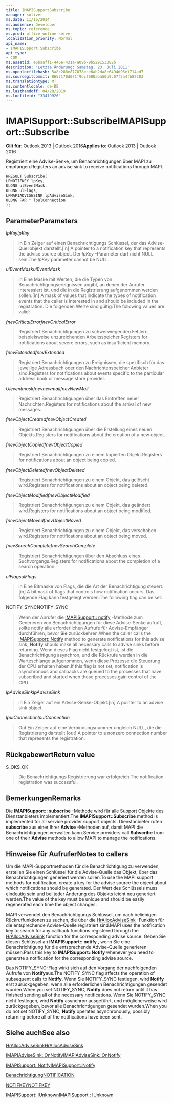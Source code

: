```yaml
---
title: IMAPISupportSubscribe
manager: soliver
ms.date: 11/16/2014
ms.audience: Developer
ms.topic: reference
ms.prod: office-online-server
localization_priority: Normal
api_name:
- IMAPISupport.Subscribe
api_type:
- COM
ms.assetid: e6baaff1-446e-431a-a09b-9b529153382b
description: 'Letzte Änderung: Samstag, 23. Juli 2011'
ms.openlocfilehash: 5a8c288e877078ece6ab2da8c6494d96e1714ad7
ms.sourcegitcommit: 8657170d071f9bcf680aba50b9c07f2a4fb82283
ms.translationtype: MT
ms.contentlocale: de-DE
ms.lasthandoff: 04/28/2019
ms.locfileid: "33419926"
---
```

# <a name="imapisupportsubscribe"></a><span data-ttu-id="ba6f6-103">IMAPISupport::Subscribe</span><span class="sxs-lookup"><span data-stu-id="ba6f6-103">IMAPISupport::Subscribe</span></span>

  
  
<span data-ttu-id="ba6f6-104">**Gilt für**: Outlook 2013 | Outlook 2016</span><span class="sxs-lookup"><span data-stu-id="ba6f6-104">**Applies to**: Outlook 2013 | Outlook 2016</span></span> 
  
<span data-ttu-id="ba6f6-105">Registriert eine Advise-Senke, um Benachrichtigungen über MAPI zu empfangen.</span><span class="sxs-lookup"><span data-stu-id="ba6f6-105">Registers an advise sink to receive notifications through MAPI.</span></span>
  
```cpp
HRESULT Subscribe(
LPNOTIFKEY lpKey,
ULONG ulEventMask,
ULONG ulFlags,
LPMAPIADVISESINK lpAdviseSink,
ULONG FAR * lpulConnection
);
```

## <a name="parameters"></a><span data-ttu-id="ba6f6-106">Parameter</span><span class="sxs-lookup"><span data-stu-id="ba6f6-106">Parameters</span></span>

 <span data-ttu-id="ba6f6-107">_lpKey_</span><span class="sxs-lookup"><span data-stu-id="ba6f6-107">_lpKey_</span></span>
  
> <span data-ttu-id="ba6f6-108">in Ein Zeiger auf einen Benachrichtigungs Schlüssel, der das Advise-Quellobjekt darstellt.</span><span class="sxs-lookup"><span data-stu-id="ba6f6-108">[in] A pointer to a notification key that represents the advise source object.</span></span> <span data-ttu-id="ba6f6-109">Der _lpKey_ -Parameter darf nicht NULL sein.</span><span class="sxs-lookup"><span data-stu-id="ba6f6-109">The  _lpKey_ parameter cannot be NULL.</span></span> 
    
 <span data-ttu-id="ba6f6-110">_ulEventMask_</span><span class="sxs-lookup"><span data-stu-id="ba6f6-110">_ulEventMask_</span></span>
  
> <span data-ttu-id="ba6f6-111">in Eine Maske mit Werten, die die Typen von Benachrichtigungsereignissen angibt, an denen der Anrufer interessiert ist, und die in die Registrierung aufgenommen werden sollen.</span><span class="sxs-lookup"><span data-stu-id="ba6f6-111">[in] A mask of values that indicate the types of notification events that the caller is interested in and should be included in the registration.</span></span> <span data-ttu-id="ba6f6-112">Die folgenden Werte sind gültig:</span><span class="sxs-lookup"><span data-stu-id="ba6f6-112">The following values are valid:</span></span>
    
 <span data-ttu-id="ba6f6-113">_fnevCriticalError_</span><span class="sxs-lookup"><span data-stu-id="ba6f6-113">_fnevCriticalError_</span></span>
  
> <span data-ttu-id="ba6f6-114">Registriert Benachrichtigungen zu schwerwiegenden Fehlern, beispielsweise unzureichenden Arbeitsspeicher.</span><span class="sxs-lookup"><span data-stu-id="ba6f6-114">Registers for notifications about severe errors, such as insufficient memory.</span></span>
    
 <span data-ttu-id="ba6f6-115">_fnevExtended_</span><span class="sxs-lookup"><span data-stu-id="ba6f6-115">_fnevExtended_</span></span>
  
> <span data-ttu-id="ba6f6-116">Registriert Benachrichtigungen zu Ereignissen, die spezifisch für das jeweilige Adressbuch oder den Nachrichtenspeicher Anbieter sind.</span><span class="sxs-lookup"><span data-stu-id="ba6f6-116">Registers for notifications about events specific to the particular address book or message store provider.</span></span>
    
 <span data-ttu-id="ba6f6-117">_Uleventmaskfnevnewmail_</span><span class="sxs-lookup"><span data-stu-id="ba6f6-117">_fnevNewMail_</span></span>
  
> <span data-ttu-id="ba6f6-118">Registriert Benachrichtigungen über das Eintreffen neuer Nachrichten.</span><span class="sxs-lookup"><span data-stu-id="ba6f6-118">Registers for notifications about the arrival of new messages.</span></span> 
    
 <span data-ttu-id="ba6f6-119">_fnevObjectCreated_</span><span class="sxs-lookup"><span data-stu-id="ba6f6-119">_fnevObjectCreated_</span></span>
  
> <span data-ttu-id="ba6f6-120">Registriert Benachrichtigungen über die Erstellung eines neuen Objekts.</span><span class="sxs-lookup"><span data-stu-id="ba6f6-120">Registers for notifications about the creation of a new object.</span></span>
    
 <span data-ttu-id="ba6f6-121">_fnevObjectCopied_</span><span class="sxs-lookup"><span data-stu-id="ba6f6-121">_fnevObjectCopied_</span></span>
  
> <span data-ttu-id="ba6f6-122">Registriert Benachrichtigungen zu einem kopierten Objekt.</span><span class="sxs-lookup"><span data-stu-id="ba6f6-122">Registers for notifications about an object being copied.</span></span>
    
 <span data-ttu-id="ba6f6-123">_fnevObjectDeleted_</span><span class="sxs-lookup"><span data-stu-id="ba6f6-123">_fnevObjectDeleted_</span></span>
  
> <span data-ttu-id="ba6f6-124">Registriert Benachrichtigungen zu einem Objekt, das gelöscht wird.</span><span class="sxs-lookup"><span data-stu-id="ba6f6-124">Registers for notifications about an object being deleted.</span></span>
    
 <span data-ttu-id="ba6f6-125">_fnevObjectModified_</span><span class="sxs-lookup"><span data-stu-id="ba6f6-125">_fnevObjectModified_</span></span>
  
> <span data-ttu-id="ba6f6-126">Registriert Benachrichtigungen zu einem Objekt, das geändert wird.</span><span class="sxs-lookup"><span data-stu-id="ba6f6-126">Registers for notifications about an object being modified.</span></span>
    
 <span data-ttu-id="ba6f6-127">_fnevObjectMoved_</span><span class="sxs-lookup"><span data-stu-id="ba6f6-127">_fnevObjectMoved_</span></span>
  
> <span data-ttu-id="ba6f6-128">Registriert Benachrichtigungen zu einem Objekt, das verschoben wird.</span><span class="sxs-lookup"><span data-stu-id="ba6f6-128">Registers for notifications about an object being moved.</span></span>
    
 <span data-ttu-id="ba6f6-129">_fnevSearchComplete_</span><span class="sxs-lookup"><span data-stu-id="ba6f6-129">_fnevSearchComplete_</span></span>
  
> <span data-ttu-id="ba6f6-130">Registriert Benachrichtigungen über den Abschluss eines Suchvorgangs.</span><span class="sxs-lookup"><span data-stu-id="ba6f6-130">Registers for notifications about the completion of a search operation.</span></span>
    
 <span data-ttu-id="ba6f6-131">_ulFlags_</span><span class="sxs-lookup"><span data-stu-id="ba6f6-131">_ulFlags_</span></span>
  
> <span data-ttu-id="ba6f6-132">in Eine Bitmaske von Flags, die die Art der Benachrichtigung steuert.</span><span class="sxs-lookup"><span data-stu-id="ba6f6-132">[in] A bitmask of flags that controls how notification occurs.</span></span> <span data-ttu-id="ba6f6-133">Das folgende Flag kann festgelegt werden:</span><span class="sxs-lookup"><span data-stu-id="ba6f6-133">The following flag can be set:</span></span>
    
<span data-ttu-id="ba6f6-134">NOTIFY_SYNC</span><span class="sxs-lookup"><span data-stu-id="ba6f6-134">NOTIFY_SYNC</span></span> 
  
> <span data-ttu-id="ba6f6-135">Wenn der Anrufer die [IMAPISupport:: notify](imapisupport-notify.md) -Methode zum Generieren von Benachrichtigungen für diese Advise-Senke aufruft, sollte notify alle erforderlichen Aufrufe für Advise-Empfänger durchführen, bevor **Sie** zurückkehren.</span><span class="sxs-lookup"><span data-stu-id="ba6f6-135">When the caller calls the [IMAPISupport::Notify](imapisupport-notify.md) method to generate notifications for this advise sink, **Notify** should make all necessary calls to advise sinks before returning.</span></span> <span data-ttu-id="ba6f6-136">Wenn dieses Flag nicht festgelegt ist, ist die Benachrichtigung asynchron, und die Rückrufe werden in die Warteschlange aufgenommen, wenn diese Prozesse die Steuerung der CPU erhalten haben.</span><span class="sxs-lookup"><span data-stu-id="ba6f6-136">If this flag is not set, notification is asynchronous and callbacks are queued to the processes that have subscribed and started when those processes gain control of the CPU.</span></span> 
    
 <span data-ttu-id="ba6f6-137">_lpAdviseSink_</span><span class="sxs-lookup"><span data-stu-id="ba6f6-137">_lpAdviseSink_</span></span>
  
> <span data-ttu-id="ba6f6-138">in Ein Zeiger auf ein Advise-Senke-Objekt.</span><span class="sxs-lookup"><span data-stu-id="ba6f6-138">[in] A pointer to an advise sink object.</span></span> 
    
 <span data-ttu-id="ba6f6-139">_lpulConnection_</span><span class="sxs-lookup"><span data-stu-id="ba6f6-139">_lpulConnection_</span></span>
  
> <span data-ttu-id="ba6f6-140">Out Ein Zeiger auf eine Verbindungsnummer ungleich NULL, die die Registrierung darstellt.</span><span class="sxs-lookup"><span data-stu-id="ba6f6-140">[out] A pointer to a nonzero connection number that represents the registration.</span></span>
    
## <a name="return-value"></a><span data-ttu-id="ba6f6-141">Rückgabewert</span><span class="sxs-lookup"><span data-stu-id="ba6f6-141">Return value</span></span>

<span data-ttu-id="ba6f6-142">S_OK</span><span class="sxs-lookup"><span data-stu-id="ba6f6-142">S_OK</span></span> 
  
> <span data-ttu-id="ba6f6-143">Die Benachrichtigungs Registrierung war erfolgreich.</span><span class="sxs-lookup"><span data-stu-id="ba6f6-143">The notification registration was successful.</span></span>
    
## <a name="remarks"></a><span data-ttu-id="ba6f6-144">Bemerkungen</span><span class="sxs-lookup"><span data-stu-id="ba6f6-144">Remarks</span></span>

<span data-ttu-id="ba6f6-145">Die **IMAPISupport:: subscribe** -Methode wird für alle Support Objekte des Dienstanbieters implementiert.</span><span class="sxs-lookup"><span data-stu-id="ba6f6-145">The **IMAPISupport::Subscribe** method is implemented for all service provider support objects.</span></span> <span data-ttu-id="ba6f6-146">Dienstanbieter rufen **subscribe** aus einer Ihrer **Advise** -Methoden auf, damit MAPI die Benachrichtigungen verwalten kann.</span><span class="sxs-lookup"><span data-stu-id="ba6f6-146">Service providers call **Subscribe** from one of their **Advise** methods to allow MAPI to manage the notifications.</span></span> 
  
## <a name="notes-to-callers"></a><span data-ttu-id="ba6f6-147">Hinweise für Aufrufer</span><span class="sxs-lookup"><span data-stu-id="ba6f6-147">Notes to callers</span></span>

<span data-ttu-id="ba6f6-148">Um die MAPI-Supportmethoden für die Benachrichtigung zu verwenden, erstellen Sie einen Schlüssel für die Advise-Quelle das Objekt, über das Benachrichtigungen generiert werden sollen.</span><span class="sxs-lookup"><span data-stu-id="ba6f6-148">To use the MAPI support methods for notification, create a key for the advise source the object about which notifications should be generated.</span></span> <span data-ttu-id="ba6f6-149">Der Wert des Schlüssels muss eindeutig sein und bei jeder Änderung des Objekts leicht neu generiert werden.</span><span class="sxs-lookup"><span data-stu-id="ba6f6-149">The value of the key must be unique and should be easily regenerated each time the object changes.</span></span> 
  
<span data-ttu-id="ba6f6-150">MAPI verwendet den Benachrichtigungs Schlüssel, um nach beliebigen Rückruffunktionen zu suchen, die über die [HrAllocAdviseSink](hrallocadvisesink.md) -Funktion für die entsprechende Advise-Quelle registriert sind.</span><span class="sxs-lookup"><span data-stu-id="ba6f6-150">MAPI uses the notification key to search for any callback functions registered through the [HrAllocAdviseSink](hrallocadvisesink.md) function for the corresponding advise source.</span></span> <span data-ttu-id="ba6f6-151">Geben Sie diesen Schlüssel an **IMAPISupport:: notify** , wenn Sie eine Benachrichtigung für die entsprechende Advise-Quelle generieren müssen.</span><span class="sxs-lookup"><span data-stu-id="ba6f6-151">Pass this key to **IMAPISupport::Notify** whenever you need to generate a notification for the corresponding advise source.</span></span> 
  
<span data-ttu-id="ba6f6-152">Das NOTIFY_SYNC-Flag wirkt sich auf den Vorgang der nachfolgenden Aufrufe von **Notify**aus.</span><span class="sxs-lookup"><span data-stu-id="ba6f6-152">The NOTIFY_SYNC flag affects the operation of subsequent calls to **Notify**.</span></span> <span data-ttu-id="ba6f6-153">Wenn Sie NOTIFY_SYNC festlegen, wird **Notify** erst zurückgegeben, wenn alle erforderlichen Benachrichtigungen gesendet wurden.</span><span class="sxs-lookup"><span data-stu-id="ba6f6-153">When you set NOTIFY_SYNC, **Notify** does not return until it has finished sending all of the necessary notifications.</span></span> <span data-ttu-id="ba6f6-154">Wenn Sie NOTIFY_SYNC nicht festlegen, wird **Notify** asynchron ausgeführt, und möglicherweise wird zurückgegeben, bevor alle Benachrichtigungen gesendet wurden.</span><span class="sxs-lookup"><span data-stu-id="ba6f6-154">When you do not set NOTIFY_SYNC, **Notify** operates asynchronously, possibly returning before all of the notifications have been sent.</span></span> 
  
## <a name="see-also"></a><span data-ttu-id="ba6f6-155">Siehe auch</span><span class="sxs-lookup"><span data-stu-id="ba6f6-155">See also</span></span>



[<span data-ttu-id="ba6f6-156">HrAllocAdviseSink</span><span class="sxs-lookup"><span data-stu-id="ba6f6-156">HrAllocAdviseSink</span></span>](hrallocadvisesink.md)
  
[<span data-ttu-id="ba6f6-157">IMAPIAdviseSink::OnNotify</span><span class="sxs-lookup"><span data-stu-id="ba6f6-157">IMAPIAdviseSink::OnNotify</span></span>](imapiadvisesink-onnotify.md)
  
[<span data-ttu-id="ba6f6-158">IMAPISupport::Notify</span><span class="sxs-lookup"><span data-stu-id="ba6f6-158">IMAPISupport::Notify</span></span>](imapisupport-notify.md)
  
[<span data-ttu-id="ba6f6-159">Benachrichtigung</span><span class="sxs-lookup"><span data-stu-id="ba6f6-159">NOTIFICATION</span></span>](notification.md)
  
[<span data-ttu-id="ba6f6-160">NOTIFKEY</span><span class="sxs-lookup"><span data-stu-id="ba6f6-160">NOTIFKEY</span></span>](notifkey.md)
  
[<span data-ttu-id="ba6f6-161">IMAPISupport: IUnknown</span><span class="sxs-lookup"><span data-stu-id="ba6f6-161">IMAPISupport : IUnknown</span></span>](imapisupportiunknown.md)

